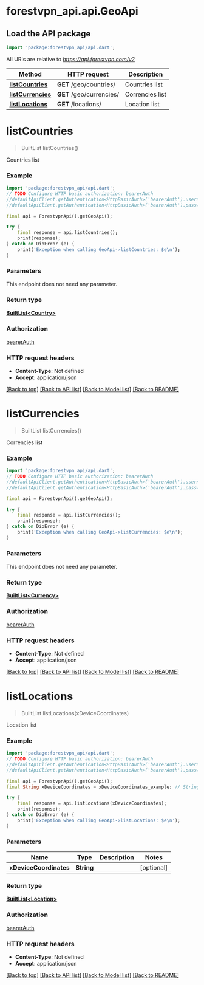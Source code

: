 # forestvpn_api.api.GeoApi

## Load the API package
```dart
import 'package:forestvpn_api/api.dart';
```

All URIs are relative to *https://api.forestvpn.com/v2*

Method | HTTP request | Description
------------- | ------------- | -------------
[**listCountries**](GeoApi.md#listcountries) | **GET** /geo/countries/ | Countries list
[**listCurrencies**](GeoApi.md#listcurrencies) | **GET** /geo/currencies/ | Correncies list
[**listLocations**](GeoApi.md#listlocations) | **GET** /locations/ | Location list


# **listCountries**
> BuiltList<Country> listCountries()

Countries list

### Example
```dart
import 'package:forestvpn_api/api.dart';
// TODO Configure HTTP basic authorization: bearerAuth
//defaultApiClient.getAuthentication<HttpBasicAuth>('bearerAuth').username = 'YOUR_USERNAME'
//defaultApiClient.getAuthentication<HttpBasicAuth>('bearerAuth').password = 'YOUR_PASSWORD';

final api = ForestvpnApi().getGeoApi();

try {
    final response = api.listCountries();
    print(response);
} catch on DioError (e) {
    print('Exception when calling GeoApi->listCountries: $e\n');
}
```

### Parameters
This endpoint does not need any parameter.

### Return type

[**BuiltList&lt;Country&gt;**](Country.md)

### Authorization

[bearerAuth](../README.md#bearerAuth)

### HTTP request headers

 - **Content-Type**: Not defined
 - **Accept**: application/json

[[Back to top]](#) [[Back to API list]](../README.md#documentation-for-api-endpoints) [[Back to Model list]](../README.md#documentation-for-models) [[Back to README]](../README.md)

# **listCurrencies**
> BuiltList<Currency> listCurrencies()

Correncies list

### Example
```dart
import 'package:forestvpn_api/api.dart';
// TODO Configure HTTP basic authorization: bearerAuth
//defaultApiClient.getAuthentication<HttpBasicAuth>('bearerAuth').username = 'YOUR_USERNAME'
//defaultApiClient.getAuthentication<HttpBasicAuth>('bearerAuth').password = 'YOUR_PASSWORD';

final api = ForestvpnApi().getGeoApi();

try {
    final response = api.listCurrencies();
    print(response);
} catch on DioError (e) {
    print('Exception when calling GeoApi->listCurrencies: $e\n');
}
```

### Parameters
This endpoint does not need any parameter.

### Return type

[**BuiltList&lt;Currency&gt;**](Currency.md)

### Authorization

[bearerAuth](../README.md#bearerAuth)

### HTTP request headers

 - **Content-Type**: Not defined
 - **Accept**: application/json

[[Back to top]](#) [[Back to API list]](../README.md#documentation-for-api-endpoints) [[Back to Model list]](../README.md#documentation-for-models) [[Back to README]](../README.md)

# **listLocations**
> BuiltList<Location> listLocations(xDeviceCoordinates)

Location list

### Example
```dart
import 'package:forestvpn_api/api.dart';
// TODO Configure HTTP basic authorization: bearerAuth
//defaultApiClient.getAuthentication<HttpBasicAuth>('bearerAuth').username = 'YOUR_USERNAME'
//defaultApiClient.getAuthentication<HttpBasicAuth>('bearerAuth').password = 'YOUR_PASSWORD';

final api = ForestvpnApi().getGeoApi();
final String xDeviceCoordinates = xDeviceCoordinates_example; // String | 

try {
    final response = api.listLocations(xDeviceCoordinates);
    print(response);
} catch on DioError (e) {
    print('Exception when calling GeoApi->listLocations: $e\n');
}
```

### Parameters

Name | Type | Description  | Notes
------------- | ------------- | ------------- | -------------
 **xDeviceCoordinates** | **String**|  | [optional] 

### Return type

[**BuiltList&lt;Location&gt;**](Location.md)

### Authorization

[bearerAuth](../README.md#bearerAuth)

### HTTP request headers

 - **Content-Type**: Not defined
 - **Accept**: application/json

[[Back to top]](#) [[Back to API list]](../README.md#documentation-for-api-endpoints) [[Back to Model list]](../README.md#documentation-for-models) [[Back to README]](../README.md)


